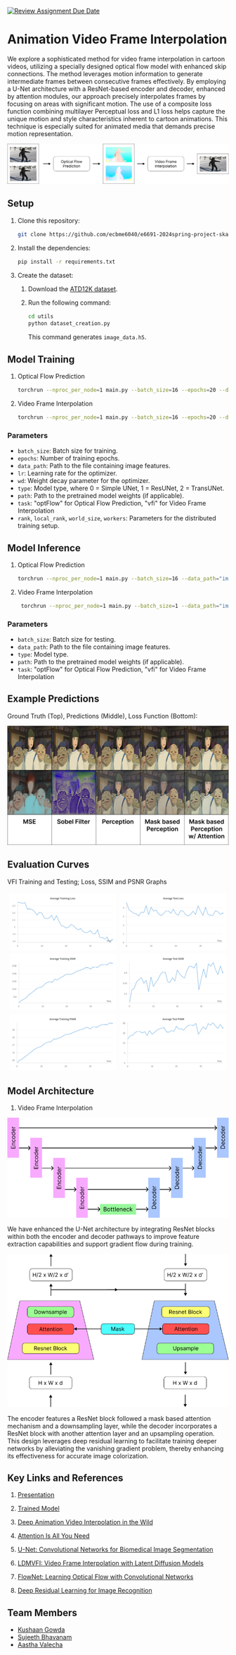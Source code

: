 [![Review Assignment Due Date](https://classroom.github.com/assets/deadline-readme-button-24ddc0f5d75046c5622901739e7c5dd533143b0c8e959d652212380cedb1ea36.svg)](https://classroom.github.com/a/ifbeTrPr)

# Animation Video Frame Interpolation

We explore a sophisticated method for video frame interpolation in cartoon videos, utilizing a specially designed optical flow model with enhanced skip connections. The method leverages motion information to generate intermediate frames between consecutive frames effectively. By employing a U-Net architecture with a ResNet-based encoder and decoder, enhanced by attention modules, our approach precisely interpolates frames by focusing on areas with significant motion. The use of a composite loss function combining multilayer Perceptual loss and L1 loss helps capture the unique motion and style characteristics inherent to cartoon animations. This technique is especially suited for animated media that demands precise motion representation.

<img src="figures/probForm.png"/>

## Setup

1. Clone this repository:

   ```bash
   git clone https://github.com/ecbme6040/e6691-2024spring-project-skar-sb4839-kg3081-av3180.git
   ```

2. Install the dependencies:

   ```bash
   pip install -r requirements.txt
   ```

3. Create the dataset:

   1. Download the [ATD12K dataset](https://github.com/lisiyao21/AnimeInterp).
   2. Run the following command:

      ```bash
      cd utils
      python dataset_creation.py
      ```

      This command generates `image_data.h5`.

## Model Training

1. Optical Flow Prediction

   ```bash
   torchrun --nproc_per_node=1 main.py --batch_size=16 --epochs=20 --data_path="image_data.h5" --mode="train" --task="optFlow"
   ```

2. Video Frame Interpolation

   ```bash
   torchrun --nproc_per_node=1 main.py --batch_size=16 --epochs=20 --data_path="image_data.h5" --mode="train" --type=1 --task="vfi"
   ```

### Parameters

- `batch_size`: Batch size for training.
- `epochs`: Number of training epochs.
- `data_path`: Path to the file containing image features.
- `lr`: Learning rate for the optimizer.
- `wd`: Weight decay parameter for the optimizer.
- `type`: Model type, where 0 = Simple UNet, 1 = ResUNet, 2 = TransUNet.
- `path`: Path to the pretrained model weights (if applicable).
- `task`: "optFlow" for Optical Flow Prediction, "vfi" for Video Frame Interpolation
- `rank`, `local_rank`, `world_size`, `workers`: Parameters for the distributed training setup.

## Model Inference

1. Optical Flow Prediction

   ```bash
   torchrun --nproc_per_node=1 main.py --batch_size=16 --data_path="image_data.h5" --mode="predict" --type=1 --path="optFlow_model_20240507_065119.pth" --task="optFlow"
   ```

2. Video Frame Interpolation

   ```bash
    torchrun --nproc_per_node=1 main.py --batch_size=1 --data_path="image_data.h5" --mode="predict" --type=1 --path="best_model_20240507_080647.pth" --task="vfi"
   ```

### Parameters

- `batch_size`: Batch size for testing.
- `data_path`: Path to the file containing image features.
- `type`: Model type.
- `path`: Path to the pretrained model weights (if applicable).
- `task`: "optFlow" for Optical Flow Prediction, "vfi" for Video Frame Interpolation

## Example Predictions

Ground Truth (Top), Predictions (Middle), Loss Function (Bottom):

![Example Predictions](figures/predictions.png)

## Evaluation Curves

VFI Training and Testing; Loss, SSIM and PSNR Graphs

<div style="display:flex">
<img src="figures/loss_train.png" style="width:48%;margin:5px"/>
<img src="figures/loss_test.png" style="width:48%;margin:5px"/>
</div>
<div style="display:flex">
<img src="figures/ssim_train.png" style="width:48%;margin:5px"/>
<img src="figures/ssim_test.png" style="width:48%;margin:5px"/>
</div>
<div style="display:flex">
<img src="figures/psnr_train.png" style="width:48%;margin:5px"/>
<img src="figures/psnr_test.png" style="width:48%;margin:5px"/>
</div>

## Model Architecture

1. Video Frame Interpolation

![Model Architecture](figures/unet_base.png)

We have enhanced the U-Net architecture by integrating ResNet blocks within both the encoder and decoder pathways to improve feature extraction capabilities and support gradient flow during training.

![Model Architecture](figures/encdec2.png)

The encoder features a ResNet block followed a mask based attention mechanism and a downsampling layer, while the decoder incorporates a ResNet block with another attention layer and an upsampling operation. This design leverages deep residual learning to facilitate training deeper networks by alleviating the vanishing gradient problem, thereby enhancing its effectiveness for accurate image colorization.

## Key Links and References

1. [Presentation](https://docs.google.com/presentation/d/1w8uYI0eEoEiHSBr9WAcMVZ9kfmzaC22X78z5iE_-GAQ/edit?usp=sharing)

2. [Trained Model](https://drive.google.com/drive/folders/1IUeSfMIR641CMYomQu-ST_9P1sOvjBTM?usp=drive_link)

3. [Deep Animation Video Interpolation in the Wild](https://arxiv.org/abs/2104.02495)
4. [Attention Is All You Need](https://arxiv.org/abs/1706.03762)
5. [U-Net: Convolutional Networks for Biomedical Image Segmentation](https://arxiv.org/abs/1505.04597)
6. [LDMVFI: Video Frame Interpolation with Latent Diffusion Models](https://arxiv.org/abs/2303.09508)
7. [FlowNet: Learning Optical Flow with Convolutional Networks](https://arxiv.org/abs/1504.06852)
8. [Deep Residual Learning for Image Recognition](https://arxiv.org/abs/1512.03385)

## Team Members

- [Kushaan Gowda](https://github.com/kushaangowda)
- [Sujeeth Bhavanam](https://github.com/Sujeeth13)
- [Aastha Valecha](https://github.com/AasthaVal)
